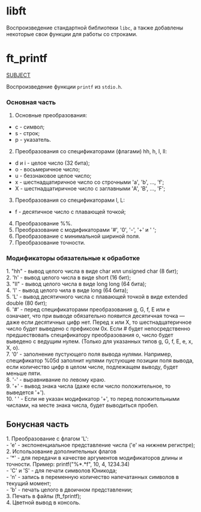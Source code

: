 # libft

Воспроизведение стандартной библиотеки ```libc```, а также добавлены некоторые свои функции для работы со строками.


# ft_printf
<a href="https://github.com/go0h/libft/blob/master/ft_printf.en.pdf">SUBJECT<a>

Воспроизведение функции ```printf``` из ```stdio.h```.
### Основная часть
1. Основные преобразования:<br>
  - с - символ;<br>
  - s - строк;<br>
  - p - указатель.<br>
2. Преобразования со спецификаторами (флагами) hh, h, l, ll:<br>
  - d и i - целое число (32 бита);<br>
  - o - восьмеричное число;<br>
  - u - беззнаковое целое число;<br>
  - х - шестнадцатиричное число со строчными 'a', 'b', ..., 'f';<br>
  - X - шестнадцатиричное число с заглавными 'A', 'B', ..., 'F';<br>
3. Преобразования со спецификаторами l, L:<br>
  - f - десятичное число с плавающей точкой;<br>
4. Преобразование %%.<br>
5. Преобразование с модификаторами '#', '0', '-', '+' и ' ';<br>
6. Преобразование с минимальной шириной поля.<br>
7. Преобразование точности.<br>

<h3>Модификаторы обязательные к обработке</h3>
1. "hh" - вывод целого числа в виде char илл unsigned char (8 бит);<br>
2. 'h' - вывод целого числа в виде short (16 бит);<br>
3. "ll" - вывод целого числа в виде long long (64 бита);<br>
4. 'l' - вывод целого чила в виде long (64 бита);<br>
5. 'L' - вывод десятичного числа с плавающей точкой в виде extended double (80 бит);<br>
6. '#' - перед спецификаторами преобразования g, G, f, Е или e означает, что при выводе обязательно появится десятичная точка — даже если десятичных цифр нет. Перед x или X, то шестнадцатеричное число будет выведено с префиксом 0x. Если # будет непосредственно предшествовать спецификатору преобразования o, число будет выведено с ведущим нулем. (Только для указанных типов g, G, f, E, e, x, X, o).<br>
7. '0' - заполнение пустующего поля вывода нулями. Например, спецификатор %05d заполнит нулями пустующие позиции поля вывода, если количество цифр в целом числе, подлежащем выводу, будет меньше пяти.<br>
8. '-' - выравнивание по левому краю.<br>
9. '+' - вывод знака числа (даже если число положительное, то выведется '+').<br>
10. ' ' - Если не указан модификатор '+', то перед положительными числами, на месте знака числа, будет выводиться пробел. <br>

<h2>Бонусная часть</h2>
1. Преобразование с флагом 'L':<br>
  - 'e' - экспоненциальное представление числа ('е' на нижнем регистре);<br>
2. Использование дополнительных флагов<br>
  - '*' - для передачи в качестве аргументов модификаторов длины и точности. Пример: printf("%*.*f", 10, 4, 1234.34)<br>
  - 'C' и 'S' - для печати символов Юникода;<br>
  - 'n' - запись в переменную количество напечатанных символов в текущий момент;<br>
  - 'b' - печать целого в двоичном представлении;<br>
3. Печать в файлы (ft_fprintf);<br>
4. Цветной вывод в консоль.<br>
